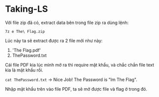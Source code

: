 # Taking-LS

Với file zip đã có, extract data bên trong file zip ra dùng lệnh:

`7z e The\ Flag.zip `

Lúc này ta sẽ extract được ra 2 file mới như này:
1. 'The Flag.pdf'
2. ThePassword.txt

Cái file PDF kia lúc mình mở ra thì require mật khẩu, và chắc chắn file text kia là mật khẩu rồi.

`cat ThePassword.txt`
-> Nice Job!  The Password is "Im The Flag".

Nhập mật khẩu trên vào file PDF, ta sẽ mở được file và flag ở trong đó.
